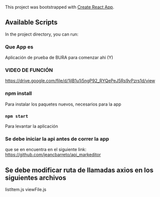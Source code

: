 This project was bootstrapped with [Create React App](https://github.com/facebook/create-react-app).

## Available Scripts

In the project directory, you can run:

### Que App es
Aplicación de prueba de BURA para comenzar ahi (Y)

### VIDEO DE FUNCIÓN
https://drive.google.com/file/d/1jlB1u1i5ngP92_RYQePeJ5Rs9vPzrs1d/view

### npm install
Para instalar los paquetes nuevos, necesarios para la app

### `npm start`
Para levantar la aplicación

### Se debe iniciar la api antes de correr la app
que se en encuentra en el siguiente link: https://github.com/jeancbarreto/api_markeditor

## Se debe modificar ruta de llamadas axios en los siguientes archivos
listItem.js
viewFile.js
